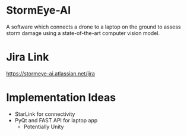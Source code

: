 # StormEye-AI
A software which connects a drone to a laptop on the ground to assess storm damage using a state-of-the-art computer vision model.

# Jira Link
https://stormeye-ai.atlassian.net/jira

# Implementation Ideas
- StarLink for connectivity
- PyQt and FAST API for laptop app
    - Potentially Unity